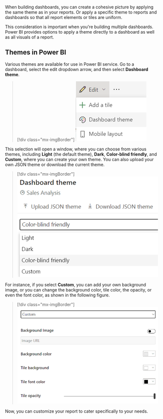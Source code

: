 When building dashboards, you can create a cohesive picture by applying the same theme as in your reports. Or apply a specific theme to reports and dashboards so that all report elements or tiles are uniform. 

This consideration is important when you're building multiple dashboards. Power BI provides options to apply a theme directly to a dashboard as well as all visuals of a report.

## Themes in Power BI

Various themes are available for use in Power BI service. Go to a dashboard, select the edit dropdown arrow, and then select **Dashboard theme**.

> [!div class="mx-imgBorder"]
> [![Selecting dashboard theme on a dashboard](../media/04-dashboard-theme-button-ssm.png)](../media/04-dashboard-theme-button-ssm.png#lightbox)

This selection will open a window, where you can choose from various themes, including **Light** (the default theme), **Dark**, **Color-blind friendly**, and **Custom**, where you can create your own theme. You can also upload your own JSON theme or download the current theme.

> [!div class="mx-imgBorder"]
> [![Selecting dashboard theme](../media/04-dashboard-theme-ss.png)](../media/04-dashboard-theme-ss.png#lightbox)

For instance, if you select **Custom**, you can add your own background image, or you can change the background color, tile color, the opacity, or even the font color, as shown in the following figure.

> [!div class="mx-imgBorder"]
> [![Custom Dashboard theme](../media/04-dashboard-theme-custom-ss.png)](../media/04-dashboard-theme-custom-ss.png#lightbox)

Now, you can customize your report to cater specifically to your needs.
